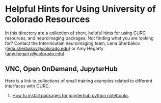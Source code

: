 # Helpful Hints for Using University of Colorado Resources

In this directory are a collection of short, helpful hints for using CURC resources, and neuroimaging packages. Not finding what you are looking for? Contact the Intermoutain neuroimaging team, Lena Sherbakov (lena.sherbakov@colorado.edu) or Amy Hegarty (amy.hegarty@colorado.edu).

## VNC, Open OnDemand, JupyterHub
Here is a link to collections of small training examples related to different interfaces with CURC.

1. [How to install packages for jupyterhub python notebooks]()
